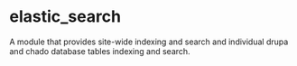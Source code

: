 # elastic_search
A module that provides site-wide indexing and search and individual drupa and chado database
tables indexing and search.

